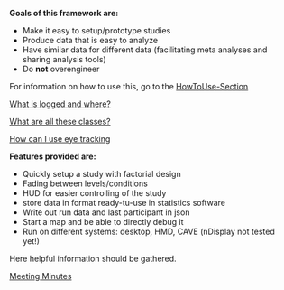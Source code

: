 **Goals of this framework are:**
* Make it easy to setup/prototype studies
* Produce data that is easy to analyze
* Have similar data for different data (facilitating meta analyses and sharing analysis tools)
* Do **not** overengineer

For information on how to use this, go to the [HowToUse-Section](HowToUse)

[What is logged and where?](Logging)

[What are all these classes?](Architecture)

[How can I use eye tracking](EyeTracking)

**Features provided are:**
* Quickly setup a study with factorial design
* Fading between levels/conditions
* HUD for easier controlling of the study
* store data in format ready-tu-use in statistics software
* Write out run data and last participant in json
* Start a map and be able to directly debug it
* Run on different systems: desktop, HMD, CAVE (nDisplay not tested yet!)

Here helpful information should be gathered.

[Meeting Minutes](meeting-minutes)